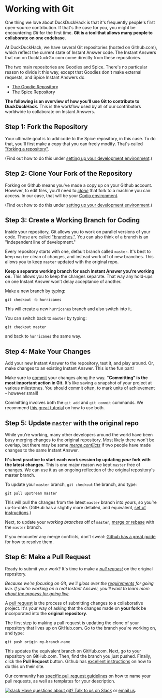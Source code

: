 # Working with Git

One thing we love about DuckDuckHack is that it's frequently people's first open-source contribution. If that's the case for you, you might be encountering *Git* for the first time. **Git is a tool that allows many people to collaborate on one codebase.**

At DuckDuckHack, we have several Git repositories (hosted on Github.com), which reflect the current state of Instant Answer code. The Instant Answers that run on DuckDuckGo.com come directly from these repositories.

The two main repositories are Goodies and Spice. There's no particular reason to divide it this way, except that Goodies don't make external requests, and Spice Instant Answers do.

- [The Goodie Repository](https://github.com/duckduckgo/zeroclickinfo-goodies)
- [The Spice Repository](https://github.com/duckduckgo/zeroclickinfo-spice)

**The following is an overview of how you'll use Git to contribute to DuckDuckHack.** This is the workflow used by all of our contributors worldwide to collaborate on Instant Answers.

## Step 1: Fork the Repository

Your ultimate goal is to add code to the Spice repository, in this case. To do that, you'll first make a copy that you can freely modify. That's called ["forking a repository"](https://help.github.com/articles/fork-a-repo/). 

(Find out how to do this under [setting up your development environment](https://talsraviv.gitbooks.io/duckduckhackdocs/content/duckduckhack/welcome/setup-dev-environment.html).)

## Step 2: Clone Your Fork of the Repository

Forking on Github means you've made a copy up on your Github account. However, to edit files, you'll need to [*clone*](https://help.github.com/articles/cloning-a-repository/) that fork to a machine you can access. In our case, that will be your [Codio environment](https://talsraviv.gitbooks.io/duckduckhackdocs/content/duckduckhack/welcome/setup-dev-environment.html).

(Find out how to do this under [setting up your development environment](https://talsraviv.gitbooks.io/duckduckhackdocs/content/duckduckhack/welcome/setup-dev-environment.html).)

## Step 3: Create a Working Branch for Coding

Inside your repository, Git allows you to work on parallel versions of your code. These are called ["branches."]((https://www.atlassian.com/git/tutorials/using-branches/)). You can also think of a  branch is an "independent line of development."

Every repository starts with one, default branch called `master`. It's best to keep `master` clean of changes, and instead work off of new branches. This allows you to keep `master` updated with the original repo.

**Keep a separate working branch for each Instant Answer you're working on.** This allows you to keep the changes separate. That way any hold-ups on one Instant Answer won't delay acceptance of another.

Make a new branch by typing:

```
git checkout -b hurricanes
``` 

This will create a new `hurricanes` branch and also switch into it. 

You can switch back to `master` by typing: 

```
git checkout master
```

and back to `hurricanes` the same way.

## Step 4: Make Your Changes

Add your new Instant Answer to the repository, test it, and play around. Or, make changes to an existing Instant Answer. This is the fun part!

Make sure to [commit](https://www.atlassian.com/git/tutorials/saving-changes/git-commit) your changes along the way. **"Committing" is the most important action in Git.** It's like saving a snapshot of your project at various milestones. You should commit often, to mark units of achievement - however small!

Committing involves both the `git add` and `git commit` commands. We recommend [this great tutorial](https://www.atlassian.com/git/tutorials/saving-changes) on how to use both.

## Step 5: Update `master` with the original repo

While you're working, many other developers around the world have been busy merging changes to the original repository. Most likely there won't be overlap, but there may be some *[merge conflicts](https://help.github.com/articles/resolving-a-merge-conflict-from-the-command-line/)* if two people have made changes to the same Instant Answer.

**It's best practice to start each work session by updating *your* fork with the latest changes.** This is one major reason we kept `master` free of changes. We can use it as an ongoing reflection of the original repository's master branch.

To update your `master` branch, `git checkout` the branch, and type:

```
git pull upstream master
``` 

This will pull the changes from the latest `master` branch into yours, so you’re up-to-date. (GitHub has a slightly more detailed, and equivalent, [set of instructions](https://help.github.com/articles/syncing-a-fork/).)

Next, to update your *working branches* off of `master`, [merge or rebase](https://www.atlassian.com/git/tutorials/merging-vs-rebasing/) with the `master` branch.

If you encounter any merge conflicts, don't sweat: [Github has a great guide](https://help.github.com/articles/resolving-a-merge-conflict-from-the-command-line/) for how to resolve them.

## Step 6: Make a Pull Request

Ready to submit your work? It's time to make a *[pull request](http://oss-watch.ac.uk/resources/pullrequest)* on the original repository.

*Because we're focusing on Git, we'll gloss over the [requirements](https://talsraviv.gitbooks.io/duckduckhackdocs/content/duckduckhack/submitting/checklist.html) for going live. If you're working on a real Instant Answer, you'll want to learn more [about the process for going live](https://talsraviv.gitbooks.io/duckduckhackdocs/content/duckduckhack/submitting/submitting-overview.html).*

A [pull request](http://oss-watch.ac.uk/resources/pullrequest) is the process of submitting changes to a collaborative project. It's your way of asking that the changes made on **your fork** be incorporated into the **original repository**.

The first step to making a pull request is updating the clone of your repository that lives up on GitHub.com. Go to the branch you're working on, and type:

```
git push origin my-branch-name
```

This updates the equivalent branch on GitHub.com. Next, go to your repository on GitHub.com. Then, find the branch you just pushed. Finally, click the **Pull Request** button. Github has [excellent instructions](https://help.github.com/articles/using-pull-requests/) on how to do this on their site.

Our community has [specific pull request guidelines](https://talsraviv.gitbooks.io/duckduckhackdocs/content/duckduckhack/submitting/pull-request.html) on how to name your pull requests, as well as templates for your description.

[![slack](https://talsraviv.gitbooks.io/duckduckhackdocs/content/duckduckhack/assets/slack.png) Have questions about git? Talk to us on Slack](mailto:QuackSlack@duckduckgo.com?subject=AddMe) or [email us](mailto:open@duckduckgo.com).

